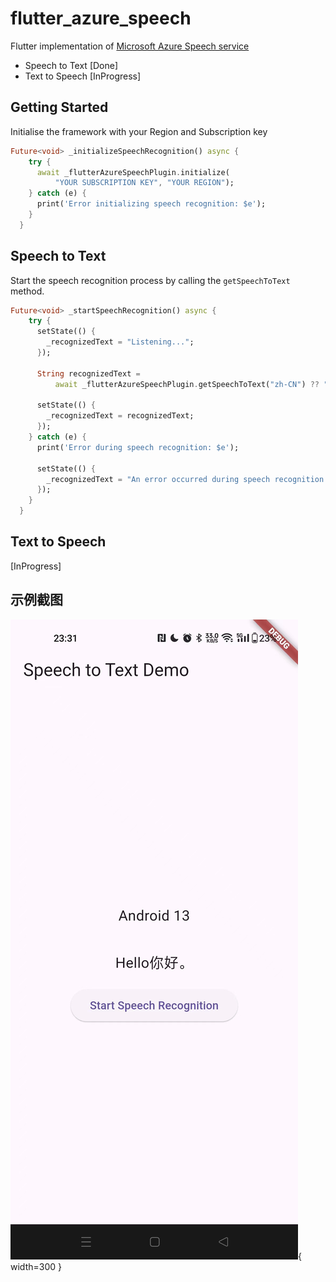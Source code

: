 # flutter_azure_speech

Flutter implementation of [Microsoft Azure Speech service](https://learn.microsoft.com/en-us/azure/ai-services/speech-service/)

 - Speech to Text [Done]
 - Text to Speech [InProgress]

## Getting Started

Initialise the framework with your Region and Subscription key

```dart
Future<void> _initializeSpeechRecognition() async {
    try {
      await _flutterAzureSpeechPlugin.initialize(
          "YOUR SUBSCRIPTION KEY", "YOUR REGION");
    } catch (e) {
      print('Error initializing speech recognition: $e');
    }
  }
```

## Speech to Text

Start the speech recognition process by calling the `getSpeechToText` method.

```dart
Future<void> _startSpeechRecognition() async {
    try {
      setState(() {
        _recognizedText = "Listening...";
      });

      String recognizedText =
          await _flutterAzureSpeechPlugin.getSpeechToText("zh-CN") ?? "";

      setState(() {
        _recognizedText = recognizedText;
      });
    } catch (e) {
      print('Error during speech recognition: $e');

      setState(() {
        _recognizedText = "An error occurred during speech recognition.";
      });
    }
  }
```

## Text to Speech

[InProgress]

## 示例截图

![Android示例截图](images/android_demo.jpg){ width=300 }